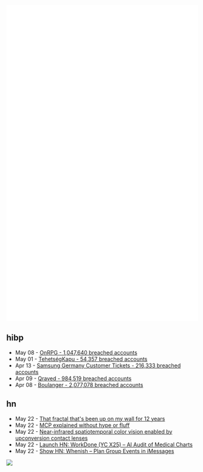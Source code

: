 ![Metrics](https://raw.githubusercontent.com/phixion/phixion/master/metrics.svg)

## hibp

<!--
for https://github.com/phixion/phixion/blob/main/.github/workflows/feeds.yml
-->
<!--START_SECTION:haveibeenpwnd-->
- May 08 - [OnRPG - 1,047,640 breached accounts](https://haveibeenpwned.com/PwnedWebsites#OnRPG)
- May 01 - [TehetségKapu - 54,357 breached accounts](https://haveibeenpwned.com/PwnedWebsites#TehetsegKapu)
- Apr 13 - [Samsung Germany Customer Tickets - 216,333 breached accounts](https://haveibeenpwned.com/PwnedWebsites#SamsungGermany)
- Apr 09 - [Qraved - 984,519 breached accounts](https://haveibeenpwned.com/PwnedWebsites#Qraved)
- Apr 08 - [Boulanger - 2,077,078 breached accounts](https://haveibeenpwned.com/PwnedWebsites#Boulanger)
<!--END_SECTION:haveibeenpwnd-->

## hn

<!--
for https://github.com/phixion/phixion/blob/main/.github/workflows/feeds.yml
-->
<!--START_SECTION:hn-->
- May 22 - [That fractal that's been up on my wall for 12 years](https://chriskw.xyz/2025/05/21/Fractal/)
- May 22 - [MCP explained without hype or fluff](https://blog.nilenso.com/blog/2025/05/12/mcp-explained-without-hype-or-fluff/)
- May 22 - [Near-infrared spatiotemporal color vision enabled by upconversion contact lenses](https://www.cell.com/cell/fulltext/S0092-8674(25)00454-4)
- May 22 - [Launch HN: WorkDone (YC X25) – AI Audit of Medical Charts](https://news.ycombinator.com/item?id=44063000)
- May 22 - [Show HN: Whenish – Plan Group Events in iMessages](https://apps.apple.com/us/app/whenish/id6745035749)
<!--END_SECTION:hn-->

<!--
for https://yhype.me
-->
![](https://hit.yhype.me/github/profile?user_id=13013670)
